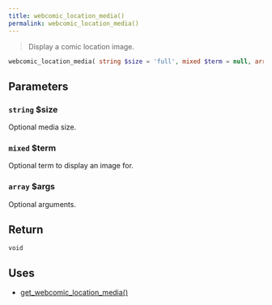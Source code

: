 ```yaml
---
title: webcomic_location_media()
permalink: webcomic_location_media()
---
```


> Display a comic location image.

```php
webcomic_location_media( string $size = 'full', mixed $term = null, array $args = [] ) : void
```

## Parameters

### `string` $size
Optional media size.

### `mixed` $term
Optional term to display an image for.

### `array` $args
Optional arguments.

## Return

`void`

## Uses
- [get_webcomic_location_media()](get_webcomic_location_media())
